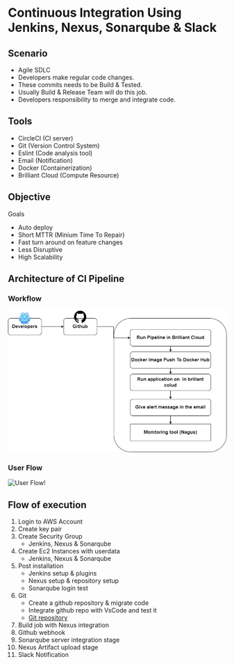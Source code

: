 # Continuous Integration Using Jenkins, Nexus, Sonarqube & Slack

## Scenario

- Agile SDLC
- Developers make regular code changes.
- These commits needs to be Build & Tested.
- Usually Build & Release Team will do this job.
- Developers responsibility to merge and integrate code.

## Tools

- CircleCI (CI server)
- Git (Version Control System)
- Eslint (Code analysis tool)
- Email (Notification)
- Docker (Containerization)
- Brilliant Cloud (Compute Resource)

## Objective

Goals

- Auto deploy
- Short MTTR (Minium Time To Repair)
- Fast turn around on feature changes
- Less Disruptive
- High Scalability

## Architecture of CI Pipeline

### Workflow

![Workflow!](./workflow.png)

### User Flow

![User Flow!](./userflow.jpg)

## Flow of execution

1. Login to AWS Account
2. Create key pair
3. Create Security Group
   - Jenkins, Nexus & Sonarqube
4. Create Ec2 Instances with userdata
   - Jenkins, Nexus & Sonarqube
5. Post installation
   - Jenkins setup & plugins
   - Nexus setup & repository setup
   - Sonarqube login test
6. Git
   - Create a github repository & migrate code
   - Integrate github repo with VsCode and test it
   - [Git repository](https://github.com/nizam754/vprociproject)
7. Build job with Nexus integration
8. Github webhook
9. Sonarqube server integration stage
10. Nexus Artifact upload stage
11. Slack Notification
